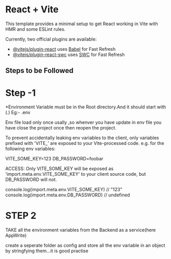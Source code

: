 # React + Vite

This template provides a minimal setup to get React working in Vite with HMR and some ESLint rules.

Currently, two official plugins are available:

- [@vitejs/plugin-react](https://github.com/vitejs/vite-plugin-react/blob/main/packages/plugin-react/README.md) uses [Babel](https://babeljs.io/) for Fast Refresh
- [@vitejs/plugin-react-swc](https://github.com/vitejs/vite-plugin-react-swc) uses [SWC](https://swc.rs/) for Fast Refresh

## Steps to be Followed

# Step -1 
 *Environment Variable must be in the Root directory.And it should start with (.) Eg:- .env

 Env file load only once usally ,so whenver you have update in env file you have close the project once then reopen the project.

 To prevent accidentally leaking env variables to the client, only variables prefixed with 'VITE_' are exposed to your Vite-processed code. e.g. for the following env variables:

 VITE_SOME_KEY=123
DB_PASSWORD=foobar

ACCESS:
Only VITE_SOME_KEY will be exposed as 'import.meta.env.VITE_SOME_KEY' to your client source code, but DB_PASSWORD will not.

console.log(import.meta.env.VITE_SOME_KEY) // "123"
console.log(import.meta.env.DB_PASSWORD) // undefined

# STEP 2
TAKE all the environment variables from the Backend as a service(here AppWrite)

create a seperate folder as config and store all the env variable in an object by stringfying them...it is good practise


